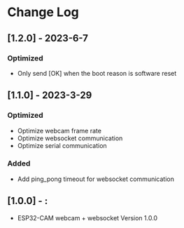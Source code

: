 # Change Log

## [1.2.0] - 2023-6-7

### Optimized
- Only send [OK] when the boot reason is software reset


## [1.1.0] - 2023-3-29

### Optimized
- Optimize webcam frame rate
- Optimize websocket communication
- Optimize serial communication

### Added
- Add ping_pong timeout for websocket communication


## [1.0.0] - :

- ESP32-CAM webcam + websocket Version 1.0.0